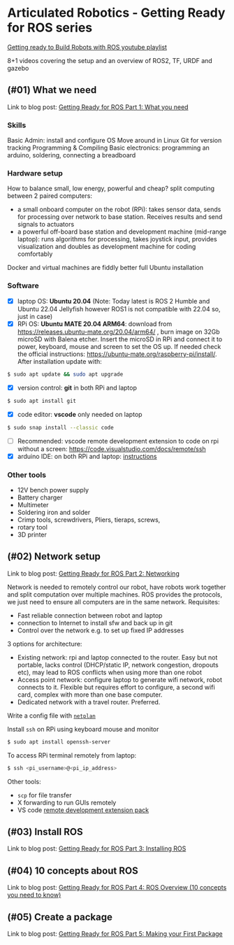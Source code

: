 # Articulated Robotics - Getting Ready for ROS series 

[Getting ready to Build Robots with ROS youtube playlist](https://www.youtube.com/playlist?list=PLunhqkrRNRhYYCaSTVP-qJnyUPkTxJnBt)

8+1 videos covering the setup and an overview of ROS2, TF, URDF and gazebo

## (#01) What we need 

Link to blog post: [Getting Ready for ROS Part 1: What you need](https://articulatedrobotics.xyz/ready-for-ros-1-what-you-need/)

### Skills

Basic Admin: install and configure OS
Move around in Linux
Git for version tracking
Programming & Compiling
Basic electronics: programming an arduino, soldering, connecting a breadboard

### Hardware setup
How to balance small, low energy, powerful and cheap? split computing between 2 paired computers:
* a small onboard computer on the robot (RPi): takes sensor data, sends for processing over network to base station. Receives results and send signals to actuators
* a powerful off-board base station and development machine (mid-range laptop): runs algorithms for processing, takes joystick input, provides visualization and doubles as development machine for coding comfortably

Docker and virtual machines are fiddly better full Ubuntu installation

### Software
- [x] laptop OS: **Ubuntu 20.04** (Note: Today latest is ROS 2 Humble and Ubuntu 22.04 Jellyfish however ROS1 is not compatible with 22.04 so, just in case)
- [x] RPi OS: **Ubuntu MATE 20.04 ARM64**: download from https://releases.ubuntu-mate.org/20.04/arm64/ , burn image on 32Gb microSD with Balena etcher. Insert the microSD in RPi and connect it to power, keyboard, mouse and screen to set the OS up. If needed check the official instructions: https://ubuntu-mate.org/raspberry-pi/install/. After installation update with:

```bash
$ sudo apt update && sudo apt upgrade
```

- [x] version control: **git** in both RPi and laptop

``` bash
$ sudo apt install git
```
- [x] code editor: **vscode** only needed on laptop

``` bash
$ sudo snap install --classic code
```
- [ ] Recommended: vscode remote development extension to code on rpi without a screen: https://code.visualstudio.com/docs/remote/ssh
- [x] arduino IDE: on both RPi and laptop: [instructions](https://www.arduino.cc/en/guide/linux)

### Other tools
* 12V bench power supply
* Battery charger
* Multimeter
* Soldering iron and solder
* Crimp tools, screwdrivers, Pliers, tieraps, screws,
* rotary tool
* 3D printer

## (#02) Network setup
Link to blog post: [Getting Ready for ROS Part 2: Networking](https://articulatedrobotics.xyz/ready-for-ros-2-networking/)

Network is needed to remotely control our robot, have robots work together and split computation over multiple machines. ROS provides the protocols, we just need to ensure all computers are in the same network. Requisites:

* Fast reliable connection between robot and laptop
* connection to Internet to install sfw and back up in git
* Control over the network e.g. to set up fixed IP addresses

3 options for architecture:
* Existing network: rpi and laptop connected to the router. Easy but not portable, lacks control (DHCP/static IP, network congestion, dropouts etc), may lead to ROS conflicts when using more than one robot
* Access point network: configure laptop to generate wifi network, robot connects to it. Flexible but requires effort to configure, a second wifi card, complex with more than one base computer.
* Dedicated network with a travel router. Preferred.

Write a config file with [`netplan`](https://netplan.io)

Install `ssh` on RPi using keyboard mouse and monitor
```bash
$ sudo apt install openssh-server
```

To access RPi terminal remotely from laptop:
```bash
$ ssh <pi_username>@<pi_ip_address>
```
Other tools:
* `scp` for file transfer
* X forwarding to run GUIs remotely
* VS code [remote development extension pack](https://code.visualstudio.com/docs/remote/ssh)

## (#03) Install ROS

Link to blog post: [Getting Ready for ROS Part 3: Installing ROS](https://articulatedrobotics.xyz/ready-for-ros-3-installing-ros/)

## (#04) 10 concepts about ROS

Link to blog post: [Getting Ready for ROS Part 4: ROS Overview (10 concepts you need to know)](https://articulatedrobotics.xyz/ready-for-ros-4-ros-overview/)

## (#05) Create a package

Link to blog post: [Getting Ready for ROS Part 5: Making your First Package](https://articulatedrobotics.xyz/ready-for-ros-5-packages/)
